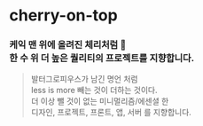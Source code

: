# cherry-on-top 
   
### 케익 맨 위에 올려진 체리처럼 🍒 <br> 한 수 위 더 높은 퀄리티의 프로젝트를 지향합니다.

>발터그로피우스가 남긴 명언 처럼 <br>
less is more 빼는 것이 더하는 것이다.<br>
더 이상 뺄 것이 없는 미니멀리즘/에센셜 한 <br>
디자인, 프로젝트, 프론트, 앱, 서버 를 지향합니다.
